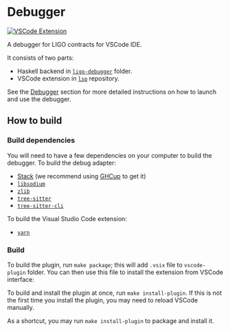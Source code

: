 # Debugger

[![VSCode Extension](https://vsmarketplacebadge.apphb.com/version/ligolang-publish.ligo-debugger-vscode.svg?label=VSCode%20Extension)](https://marketplace.visualstudio.com/items?itemName=ligolang-publish.ligo-debugger-vscode)

A debugger for LIGO contracts for VSCode IDE.

It consists of two parts:

* Haskell backend in [`ligo-debugger`](./ligo-debugger) folder.
* VSCode extension in [`lsp`](https://gitlab.com/ligolang/lsp/) repository.

See the [Debugger](#debugger) section for more detailed instructions on how to launch and use the debugger.

## How to build

### Build dependencies

You will need to have a few dependencies on your computer to build the debugger. To build the debug adapter:
* [Stack](https://docs.haskellstack.org/en/stable/) (we recommend using [GHCup](https://www.haskell.org/ghcup/) to get it)
* [`libsodium`](https://doc.libsodium.org)
* [`zlib`](https://zlib.net)
* [`tree-sitter`](https://www.npmjs.com/package/tree-sitter)
* [`tree-sitter-cli`](https://www.npmjs.com/package/tree-sitter-cli)

To build the Visual Studio Code extension:
* [`yarn`](https://yarnpkg.com)

### Build

To build the plugin, run `make package`; this will add `.vsix` file to `vscode-plugin` folder.
You can then use this file to install the extension from VSCode interface:

To build and install the plugin at once, run `make install-plugin`.
If this is not the first time you install the plugin, you may need to reload VSCode manually.

As a shortcut, you may run `make install-plugin` to package and install it.
